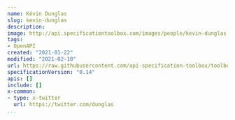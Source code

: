 ```yaml
---
name: Kévin Dunglas
slug: kevin-dunglas
description:
image: http://api.specificationtoolbox.com/images/people/kevin-dunglas.png
tags:
- OpenAPI
created: "2021-01-22"
modified: "2021-02-10"
url: https://raw.githubusercontent.com/api-specification-toolbox/toolbox/main/_people/kevin-dunglas.md
specificationVersion: "0.14"
apis: []
include: []
x-common:
- type: x-twitter
  url: https://twitter.com/dunglas      
...
```

